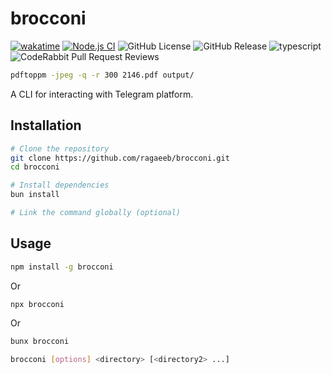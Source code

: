 # brocconi

[![wakatime](https://wakatime.com/badge/user/a0b906ce-b8e7-4463-8bce-383238df6d4b/project/3825fe86-83bd-4da7-9d1e-1fa20e21023b.svg)](https://wakatime.com/badge/user/a0b906ce-b8e7-4463-8bce-383238df6d4b/project/3825fe86-83bd-4da7-9d1e-1fa20e21023b)
[![Node.js CI](https://github.com/ragaeeb/brocconi/actions/workflows/build.yml/badge.svg)](https://github.com/ragaeeb/brocconi/actions/workflows/build.yml)
![GitHub License](https://img.shields.io/github/license/ragaeeb/brocconi)
![GitHub Release](https://img.shields.io/github/v/release/ragaeeb/brocconi)
![typescript](https://badgen.net/badge/icon/typescript?icon=typescript&label&color=blue)
![CodeRabbit Pull Request Reviews](https://img.shields.io/coderabbit/prs/github/ragaeeb/brocconi?utm_source=oss&utm_medium=github&utm_campaign=ragaeeb%2Fbrocconi&labelColor=171717&color=FF570A&link=https%3A%2F%2Fcoderabbit.ai&label=CodeRabbit+Reviews)

```bash
pdftoppm -jpeg -q -r 300 2146.pdf output/
```

A CLI for interacting with Telegram platform.

## Installation

```bash
# Clone the repository
git clone https://github.com/ragaeeb/brocconi.git
cd brocconi

# Install dependencies
bun install

# Link the command globally (optional)
```

## Usage

```bash
npm install -g brocconi
```

Or

```bash
npx brocconi
```

Or

```bash
bunx brocconi
```

```bash
brocconi [options] <directory> [<directory2> ...]
```
